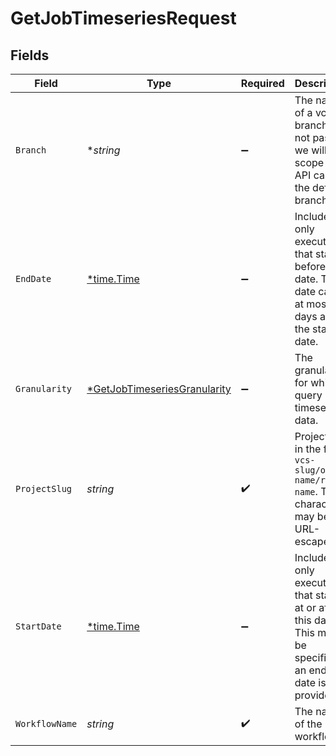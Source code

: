 # GetJobTimeseriesRequest


## Fields

| Field                                                                                                          | Type                                                                                                           | Required                                                                                                       | Description                                                                                                    |
| -------------------------------------------------------------------------------------------------------------- | -------------------------------------------------------------------------------------------------------------- | -------------------------------------------------------------------------------------------------------------- | -------------------------------------------------------------------------------------------------------------- |
| `Branch`                                                                                                       | **string*                                                                                                      | :heavy_minus_sign:                                                                                             | The name of a vcs branch. If not passed we will scope the API call to the default branch.                      |
| `EndDate`                                                                                                      | [*time.Time](https://pkg.go.dev/time#Time)                                                                     | :heavy_minus_sign:                                                                                             | Include only executions that started before this date. This date can be at most 90 days after the start-date.  |
| `Granularity`                                                                                                  | [*GetJobTimeseriesGranularity](../../models/operations/getjobtimeseriesgranularity.md)                         | :heavy_minus_sign:                                                                                             | The granularity for which to query timeseries data.                                                            |
| `ProjectSlug`                                                                                                  | *string*                                                                                                       | :heavy_check_mark:                                                                                             | Project slug in the form `vcs-slug/org-name/repo-name`. The `/` characters may be URL-escaped.                 |
| `StartDate`                                                                                                    | [*time.Time](https://pkg.go.dev/time#Time)                                                                     | :heavy_minus_sign:                                                                                             | Include only executions that started at or after this date. This must be specified if an end-date is provided. |
| `WorkflowName`                                                                                                 | *string*                                                                                                       | :heavy_check_mark:                                                                                             | The name of the workflow.                                                                                      |